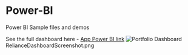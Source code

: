 # Power-BI
Power BI Sample files and demos




See the full dashboard here - [App Power BI link](https://app.powerbi.com/view?r=eyJrIjoiYjg5ZmZmMTYtZWQxMy00NDQ2LTg3YjktMzJiN2NkZTkxZmExIiwidCI6IjAwNTIzMDdjLTU2NGQtNGZkYy05ODc5LTVhNDQ2Y2Y2Yzc0NiIsImMiOjh9)
![Portfolio Dashboard]()RelianceDashboardScreenshot.png
